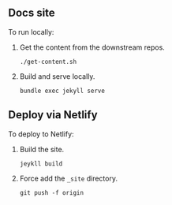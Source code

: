 ## Docs site

To run locally:

1. Get the content from the downstream repos.

    ```
    ./get-content.sh
    ```

3. Build and serve locally.

   ```
   bundle exec jekyll serve
   ```


## Deploy via Netlify

To deploy to Netlify:

1. Build the site.

    ```
    jeykll build
    ```
2. Force add the `_site` directory.

    ```
    git push -f origin
    ```
